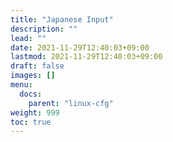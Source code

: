 ```yaml
---
title: "Japanese Input"
description: ""
lead: ""
date: 2021-11-29T12:40:03+09:00
lastmod: 2021-11-29T12:40:03+09:00
draft: false
images: []
menu: 
  docs:
    parent: "linux-cfg"
weight: 999
toc: true
---
```

